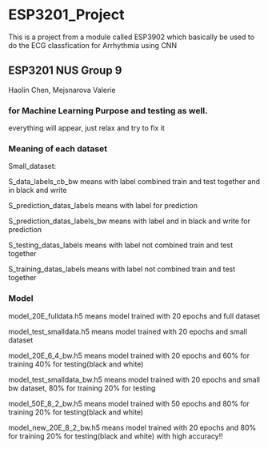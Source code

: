 # ESP3201_Project

This is a project from a module called ESP3902 which basically be used to do the ECG classfication for Arrhythmia using CNN

## ESP3201 NUS Group 9

Haolin Chen, Mejsnarova Valerie

### for Machine Learning Purpose and testing as well.

everything will appear, just relax and try to fix it

### Meaning of each dataset

Small_dataset:

S_data_labels_cb_bw means with label combined train and test together
and in black and write

S_prediction_datas_labels means with label for prediction

S_prediction_datas_labels_bw means with label and in black and write for prediction

S_testing_datas_labels means with label not combined train and test together

S_training_datas_labels means with label not combined train and test together

### Model

model_20E_fulldata.h5 means model trained with 20 epochs and full dataset

model_test_smalldata.h5 means model trained with 20 epochs and small dataset

model_20E_6_4_bw.h5 means model trained with 20 epochs and 60% for training 40% for testing(black and white)

model_test_smalldata_bw.h5 means model trained with 20 epochs and small bw dataset, 80% for training 20% for testing

model_50E_8_2_bw.h5 means model trained with 50 epochs and 80% for training 20% for testing(black and white)

model_new_20E_8_2_bw.h5 means model trained with 20 epochs and 80% for training 20% for testing(black and white) with high accuracy!!
